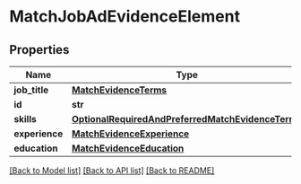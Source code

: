 # MatchJobAdEvidenceElement


## Properties
Name | Type | Description | Notes
------------ | ------------- | ------------- | -------------
**job_title** | [**MatchEvidenceTerms**](MatchEvidenceTerms.md) |  | 
**id** | **str** |  | 
**skills** | [**OptionalRequiredAndPreferredMatchEvidenceTerms**](OptionalRequiredAndPreferredMatchEvidenceTerms.md) |  | [optional] 
**experience** | [**MatchEvidenceExperience**](MatchEvidenceExperience.md) |  | [optional] 
**education** | [**MatchEvidenceEducation**](MatchEvidenceEducation.md) |  | [optional] 

[[Back to Model list]](../README.md#documentation-for-models) [[Back to API list]](../README.md#documentation-for-api-endpoints) [[Back to README]](../README.md)


